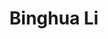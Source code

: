 ---
# Display name
title: Binghua Li

# Full name (for SEO)
first_name: Binghua
last_name: LI

# Username (this should match the folder name)
authors:
  - Libinghua

# Order in display
weight: 30

# Is this the primary user of the site?
superuser: false

# Role/position
role: Visiting Student

# Organizations/Affiliations
organizations:
  - name: Tokyo University of Agriculture and Technology
    url: ''
  - name: RIKEN Center for Advanced Intelligence Project (AIP)
    url: ''
  - name: Juntendo University
    url: ''
# Short bio (displayed in user profile at end of posts)
bio: 

interests:
  - Medical Images Analysis
  - Interpretable AI
  - Deep Learning

# education:
#   courses:
#     - course: PhD in Artificial Intelligence
#       institution: Stanford University
#       year: 2012
#     - course: MEng in Artificial Intelligence
#       institution: Massachusetts Institute of Technology
#       year: 2009
#     - course: BSc in Artificial Intelligence
#       institution: Massachusetts Institute of Technology
#       year: 2008

# Social/Academic Networking
# For available icons, see: https://docs.hugoblox.com/getting-started/page-builder/#icons
#   For an email link, use "fas" icon pack, "envelope" icon, and a link in the
#   form "mailto:your-email@example.com" or "#contact" for contact widget.
# social:
#   - icon: envelope
#     icon_pack: fas
#     link: 'mailto:test@example.org'
#   - icon: twitter
#     icon_pack: fab
#     link: https://twitter.com/GeorgeCushen
#   - icon: google-scholar
#     icon_pack: ai
#     link: https://scholar.google.co.uk/citations?user=sIwtMXoAAAAJ
    # - icon: github
    #   icon_pack: fab
    #   link: https://github.com/gcushen
# Link to a PDF of your resume/CV from the About widget.
# To enable, copy your resume/CV to `static/files/cv.pdf` and uncomment the lines below.
#  - icon: cv
#    icon_pack: ai
#    link: https://tuat-novice.github.io/vhua.github.io/

# Enter email to display Gravatar (if Gravatar enabled in Config)
# email: nkvhua@outlook.com

# Organizational groups that you belong to (for People widget)
user_groups:
  - Researchers
---